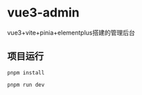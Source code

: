 # vue3-admin
vue3+vite+pinia+elementplus搭建的管理后台

## 项目运行

```
pnpm install
```

```
pnpm run dev
```



